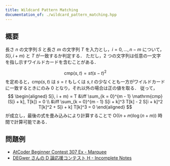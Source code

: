 ```yaml
---
title: Wildcard Pattern Matching
documentation_of: ./wildcard_pattern_matching.hpp
---
```


## 概要
長さ $n$ の文字列 $S$ と長さ $m$ の文字列 $T$ を入力とし，$i = 0, \dots , n - m$ について，$S[i, i + m)$ と $T$ が一致するか判定する．
ただし，2 つの文字列は任意の一文字を指し示すワイルドカードを含むことがある．

$$
\mathrm{cmp}(s, t) = s t (s - t)^2
$$
を定めると，$\mathrm{cmp}(s, t)$ は $s = t$ もしくは $s, t$ の少なくとも一方がワイルドカードに一致するときにのみ $0$ となり，それ以外の場合は正の値を取る．
従って，
$$
\begin{aligned}
    S[i,  i + m) = T
    &\iff \sum_{k = 0}^{m - 1} \mathrm{cmp}(S[i + k], T[k]) = 0 \\
    &\iff \sum_{k = 0}^{m - 1} S[i + k]^3 T[k] - 2 S[i + k]^2 T[k]^2 + S[i + k] T[k]^3 = 0
\end{aligned}
$$
が成立し，最後の式を畳み込みにより計算することで $\mathrm{O}((n + m) \log (n + m))$ 時間で計算可能である．

## 問題例
- [AtCoder Beginner Contest 307 Ex - Marquee](https://atcoder.jp/contests/abc307/tasks/abc307_h)
- [DEGwer さんの D 論応援コンテスト H - Incomplete Notes](https://atcoder.jp/contests/DEGwer2023/tasks/1202Contest_h)